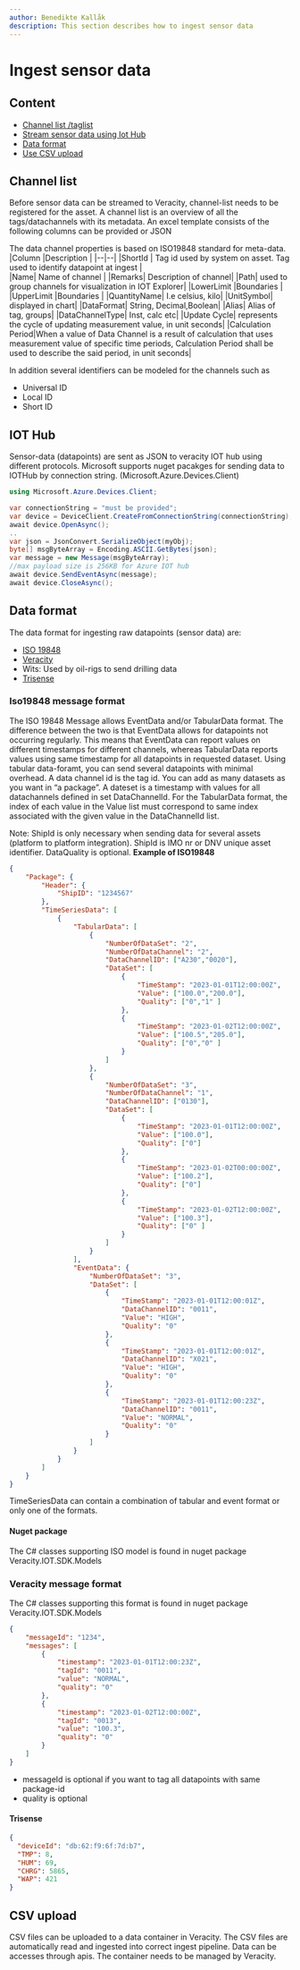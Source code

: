 ```yaml
---
author: Benedikte Kallåk
description: This section describes how to ingest sensor data
---
```


# Ingest sensor data

## Content
- [Channel list /taglist](#channellist)
- [Stream sensor data using Iot Hub](#iot-hub)
- [Data format](#data-format)
- [Use CSV upload](#csv-upload)

## Channel list 
Before sensor data can be streamed to Veracity, channel-list needs to be registered for the asset. A channel list is an overview of all the tags/datachannels with its metadata.  An excel template consists of the following columns can be provided or JSON 

The data channel properties  is based on ISO19848 standard for meta-data.
|Column	 |Description  |
|--|--|
|ShortId  |	Tag id used by system on asset. Tag used to identify datapoint at ingest |  
|Name| Name of channel	|
|Remarks| Description of channel|
|Path| used to group channels for visualization in IOT Explorer|
|LowerLimit |Boundaries |
|UpperLimit |Boundaries |
|QuantityName| I.e celsius, kilo|
|UnitSymbol| displayed in chart|
|DataFormat|  String, Decimal,Boolean|
|Alias|  Alias of tag, groups|
|DataChannelType| Inst, calc etc|
|Update Cycle| represents the cycle of updating measurement value, in unit seconds|
|Calculation Period|When a value of Data Channel is a result of calculation that uses measurement value of specific time periods, Calculation Period shall be used to describe the said period, in unit seconds|

In addition several identifiers can be modeled for the channels such as 
- Universal ID
- Local ID
- Short ID

## IOT Hub
Sensor-data (datapoints) are sent as JSON to veracity IOT hub using different protocols.
Microsoft supports nuget pacakges for sending data to IOTHub by connection string. (Microsoft.Azure.Devices.Client)
```cs
using Microsoft.Azure.Devices.Client;

var connectionString = "must be provided";
var device = DeviceClient.CreateFromConnectionString(connectionString);
await device.OpenAsync();		
.. 
var json = JsonConvert.SerializeObject(myObj);
byte[] msgByteArray = Encoding.ASCII.GetBytes(json);
var message = new Message(msgByteArray);
//max payload size is 256KB for Azure IOT hub
await device.SendEventAsync(message);
await device.CloseAsync();
````

## Data format
The data format for ingesting raw datapoints (sensor data) are:
 - [ISO 19848](#iso19848-message-format)
 - [Veracity ](#veracity-message-format)
 - Wits: Used by oil-rigs to send drilling data
 - [Trisense](#trisense)

### Iso19848 message format

The ISO 19848 Message allows EventData and/or TabularData format. The difference between the two is that EventData allows for datapoints not occurring regularly. This means that EventData can report values on different timestamps for different channels, whereas TabularData reports values using same timestamp for all datapoints in requested dataset. 
Using tabular data-foramt, you can send several datapoints with minimal overhead.  A data channel id is the tag id. You can add as many datasets as you want in “a package”. A dateset is a timestamp with values for all datachannels defined in set DataChannelId. For the TabularData format, the index of each value in the Value list must correspond to same index associated with the given value in the DataChannelId list. 

Note: ShipId is only necessary when sending data for several assets (platform to platform integration). ShipId is IMO nr or DNV unique asset identifier. DataQuality is optional.
**Example of ISO19848**
```json
{
	"Package": {
		"Header": {
			"ShipID": "1234567"			
		},
		"TimeSeriesData": [
			{				
				"TabularData": [
					{
						"NumberOfDataSet": "2",
						"NumberOfDataChannel": "2",
						"DataChannelID": ["A230","0020"],
						"DataSet": [
							{
								"TimeStamp": "2023-01-01T12:00:00Z",
								"Value": ["100.0","200.0"],
								"Quality": ["0","1"	]
							},
							{
								"TimeStamp": "2023-01-02T12:00:00Z",
								"Value": ["100.5","205.0"],
								"Quality": ["0","0"	]
							}
						]
					},
					{
						"NumberOfDataSet": "3",
						"NumberOfDataChannel": "1",
						"DataChannelID": ["0130"],
						"DataSet": [
							{
								"TimeStamp": "2023-01-01T12:00:00Z",
								"Value": ["100.0"],
								"Quality": ["0"]
							},
							{
								"TimeStamp": "2023-01-02T00:00:00Z",
								"Value": ["100.2"],
								"Quality": ["0"]
							},
							{
								"TimeStamp": "2023-01-02T12:00:00Z",
								"Value": ["100.3"],
								"Quality": ["0"	]
							}
						]
					}
				],
				"EventData": {
					"NumberOfDataSet": "3",
					"DataSet": [
						{
							"TimeStamp": "2023-01-01T12:00:01Z",
							"DataChannelID": "0011",
							"Value": "HIGH",
							"Quality": "0"
						},
						{
							"TimeStamp": "2023-01-01T12:00:01Z",
							"DataChannelID": "X021",
							"Value": "HIGH",
							"Quality": "0"
						},
						{
							"TimeStamp": "2023-01-01T12:00:23Z",
							"DataChannelID": "0011",
							"Value": "NORMAL",
							"Quality": "0"
						}
					]
				}
			}			
		]
	}
}
```
TimeSeriesData can contain a combination of tabular and event format or only one of the formats.

#### Nuget package 
The C# classes supporting ISO model is found in nuget package Veracity.IOT.SDK.Models

### Veracity message format
The C# classes supporting this format is found in nuget package Veracity.IOT.SDK.Models
```json
{
	"messageId": "1234",
	"messages": [
		{
			"timestamp": "2023-01-01T12:00:23Z",
			"tagId": "0011",
			"value": "NORMAL",
			"quality": "0"
		},
		{
			"timestamp": "2023-01-02T12:00:00Z",
			"tagId": "0013",
			"value": "100.3",
			"quality": "0"
		}
	]
}

```
- messageId is optional if you want to tag all datapoints with same package-id
- quality is optional

#### Trisense
```json
{
  "deviceId": "db:62:f9:6f:7d:b7",
  "TMP": 8,
  "HUM": 69,
  "CHRG": 5865,
  "WAP": 421
}
```

## CSV upload
CSV files can be uploaded to a data container in  Veracity. The CSV files are automatically read and ingested into correct ingest pipeline. Data can be accesses through apis.
The container needs to be managed by Veracity.

